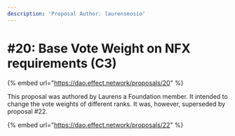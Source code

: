 ```yaml
---
description: 'Proposal Author: laurenseosio'
---
```


# \#20: Base Vote Weight on NFX requirements \(C3\)



{% embed url="https://dao.effect.network/proposals/20" %}

This proposal was authored by Laurens a Foundation member. It intended to change the vote weights of different ranks. It was, however, superseded by proposal \#22.

{% embed url="https://dao.effect.network/proposals/22" %}



